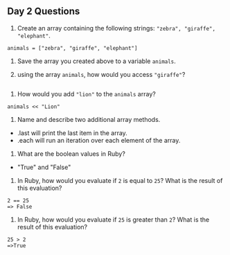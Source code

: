 ## Day 2 Questions

1. Create an array containing the following strings: `"zebra", "giraffe", "elephant"`.
```
animals = ["zebra", "giraffe", "elephant"]

```

1. Save the array you created above to a variable `animals`.

1. using the array `animals`, how would you access `"giraffe"`?

```p animals [1]
```
1. How would you add `"lion"` to the `animals` array?
```
animals << "Lion"
```
1. Name and describe two additional array methods.
* .last will print the last item in the array.
* .each will run an iteration over each element of the array.

1. What are the boolean values in Ruby?

* "True" and "False"

1. In Ruby, how would you evaluate if `2` is equal to `25`? What is the result of this evaluation?
```
2 == 25
=> False
```
1. In Ruby, how would you evaluate if `25` is greater than `2`? What is the result of this evaluation?
```
25 > 2
=>True
```
 
